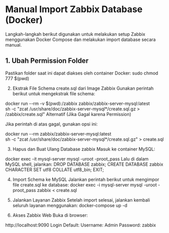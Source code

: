 # Manual Import Zabbix Database (Docker)

Langkah-langkah berikut digunakan untuk melakukan setup Zabbix menggunakan Docker Compose dan melakukan import database secara manual.

## 1. Ubah Permission Folder

Pastikan folder saat ini dapat diakses oleh container Docker:
sudo chmod 777 $(pwd)

2. Ekstrak File Schema create.sql dari Image Zabbix
   Gunakan perintah berikut untuk mengekstrak file schema:

docker run --rm -v $(pwd):/zabbix zabbix/zabbix-server-mysql:latest \
sh -c "zcat /usr/share/doc/zabbix-server-mysql\*/create.sql.gz > /zabbix/create.sql"
Alternatif (Jika Gagal karena Permission)

Jika perintah di atas gagal, gunakan opsi ini:

docker run --rm zabbix/zabbix-server-mysql:latest \
sh -c "zcat /usr/share/doc/zabbix-server-mysql\*/create.sql.gz" > create.sql

3. Hapus dan Buat Ulang Database zabbix
   Masuk ke container MySQL:

docker exec -it mysql-server mysql -uroot -proot_pass
Lalu di dalam MySQL shell, jalankan:
DROP DATABASE zabbix;
CREATE DATABASE zabbix CHARACTER SET utf8 COLLATE utf8_bin;
EXIT;

4. Import Schema ke MySQL
   Jalankan perintah berikut untuk mengimpor file create.sql ke database:
   docker exec -i mysql-server mysql -uroot -proot_pass zabbix < create.sql

5. Jalankan Layanan Zabbix
   Setelah import selesai, jalankan kembali seluruh layanan menggunakan:
   docker-compose up -d

6. Akses Zabbix Web
   Buka di browser:

http://localhost:9090
Login Default:
Username: Admin
Password: zabbix
